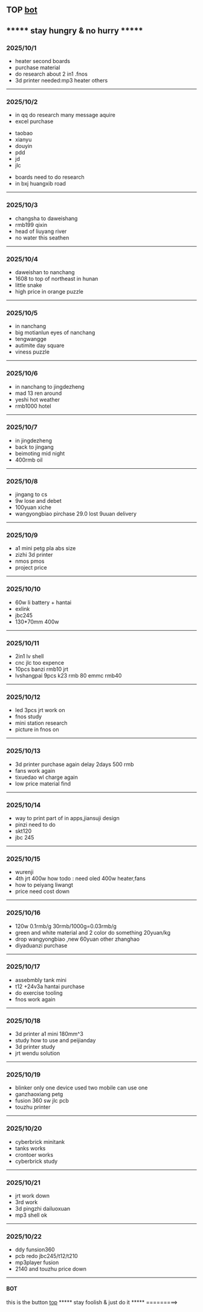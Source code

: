 ## TOP [bot](#bot)
***** stay hungry & no hurry *****
---
### 2025/10/1
- heater second boards
- purchase material
- do research about 2 in1 .fnos
- 3d printer needed:mp3 heater others
---
### 2025/10/2
- in qq do research many message aquire
- excel purchase
 + taobao
 + xianyu
 + douyin
 + pdd
 + jd
 + jlc
- boards need to do research
- in bxj huangxib road
---
### 2025/10/3
- changsha to daweishang
- rmb199 qixin
- head of liuyang river
- no water this seathen
---
### 2025/10/4
- daweishan to nanchang
- 1608 to top of northeast in hunan
- little snake
- high price in orange puzzle
---
### 2025/10/5
- in nanchang
- big motianlun eyes of nanchang
- tengwangge
- autimite day  square 
- viness puzzle
---
### 2025/10/6
- in nanchang to jingdezheng
- mad 13 ren around
- yeshi hot weather
- rmb1000 hotel
---
### 2025/10/7
- in jingdezheng
- back to jingang
- beimoting mid night
- 400rmb oil
---
### 2025/10/8
- jingang to cs
- 9w lose and debet 
- 100yuan xiche
- wangyongbiao pirchase 29.0 lost 9uuan delivery
---
### 2025/10/9
- a1 mini petg pla abs size
- zizhi 3d printer
- nmos pmos
- project price
---
### 2025/10/10
- 60w li battery + hantai
- exlink 
- jbc245
- 130*70mm 400w
---
### 2025/10/11
- 2in1 lv shell
-  cnc jlc too expence
-  10pcs banzi rmb10 jrt
- lvshangpai 9pcs k23 rmb 80 emmc rmb40
---
### 2025/10/12
- led 3pcs jrt work on
- fnos study
- mini station research
- picture in fnos on
---
### 2025/10/13
- 3d printer purchase again delay 2days 500 rmb
- fans work again
- tixuedao wl charge again
- low price material find
---
### 2025/10/14
- way to print part of in apps,jiansuji design
- pinzi need to do
- skt120
- jbc 245
---
### 2025/10/15
- wurenji
- 4th jrt 400w how todo : need oled 400w heater,fans 
- how to peiyang liwangt
- price  need cost down
---
### 2025/10/16
- 120w 0.1rmb/g 30rmb/1000g=0.03rmb/g
- green and white material and 2 color do something 20yuan/kg
- drop wangyongbiao ,new 60yuan other zhanghao
- diyaduanzi purchase
---
### 2025/10/17
- assebmbly tank mini
- t12 +24v3a hantai purchase
- do exercise tooling
- fnos work again
---
### 2025/10/18
- 3d printer a1 mini 180mm^3
- study how to use and peijianday
- 3d printer study
- jrt wendu solution
---
### 2025/10/19
- blinker only one device used two mobile can use one
- ganzhaoxiang petg
- fusion 360 sw jlc pcb
- touzhu printer
---
### 2025/10/20
- cyberbrick minitank
- tanks works
- crontoer works
- cyberbrick study
---
### 2025/10/21
- jrt work down
- 3rd work
- 3d pingzhi dailuoxuan
- mp3 shell ok
---
### 2025/10/22
- ddy funsion360
- pcb redo jbc245/t12/t210
- mp3player fusion
- 2140 and touzhu price down
---
#### BOT
this is the button
[top](#top)
***** stay foolish & just do it *****
=========>
